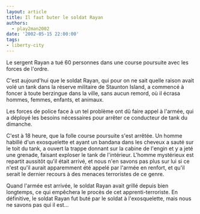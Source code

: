 ```yaml
---
layout: article
title: Il faut buter le soldat Rayan
authors:
  - play2man2002
date: '2002-05-15 22:00:00'
tags:
- liberty-city
---
```


Le sergent Rayan a tué 60 personnes dans une course poursuite avec les forces de l'ordre.

C'est aujourd'hui que le soldat Rayan, qui pour on ne sait quelle raison avait volé un tank dans la réserve militaire de Staunton Island, a commencé à foncer à toute berzingue dans la ville, sans aucun remord, où il écrasa hommes, femmes, enfants, et animaux.

Les forces de police face à un tel problème ont dû faire appel à l'armée, qui a déployé les besoins nécessaires pour arrêter ce conducteur de tank du dimanche.

C'est à 18 heure, que la folle course poursuite s'est arrêtée. Un homme habillé d'un exosquelette et ayant un bandana dans les cheveux a sauté sur le toit du tank, a ouvert la trappe donnant sur la cabine de l'engin et y a jeté une grenade, faisant exploser le tank de l'intérieur. L'homme mystérieux est repartit aussitôt qu'il était arrivé, et nous n'en savons pas plus sur lui si ce n'est qu'il aurait apparemment été appelé par l'armée en renfort, et qu'il serait le dernier recours à des menaces terroristes de ce genre.

Quand l'armée est arrivée, le soldat Rayan avait grillé depuis bien longtemps, ce qui empêchera le procès de cet apprenti-terroriste. En définitive, le soldat Rayan fut buté par le soldat à l'exosquelette, mais nous ne savons pas qui il est…